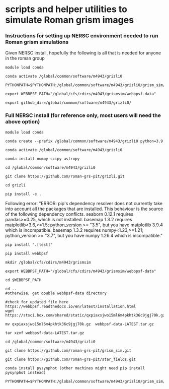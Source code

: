 # scripts and helper utilities to simulate Roman grism images

### Instructions for setting up NERSC environment needed to run Roman grism simulations
Given NERSC install, hopefully the following is all that is needed for anyone in the roman group 

```
module load conda

conda activate /global/common/software/m4943/grizli0

PYTHONPATH=$PYTHONPATH:/global/common/software/m4943/grizli0/grism_sim/py

export WEBBPSF_PATH="/global/cfs/cdirs/m4943/grismsim/webbpsf-data"

export github_dir=/global/common/software/m4943/grizli0/
```

### Full NERSC install (for reference only, most users will need the above option)

```
module load conda

conda create --prefix /global/common/software/m4943/grizli0 python=3.9

conda activate /global/common/software/m4943/grizli0

conda install numpy scipy astropy

cd /global/common/software/m4943/grizli0

git clone https://github.com/roman-grs-pit/grizli.git

cd grizli

pip install -e .
```

Following error:
"ERROR: pip's dependency resolver does not currently take into account all the packages that are installed. This behaviour is the source of the following dependency conflicts.
seaborn 0.12.1 requires pandas>=0.25, which is not installed.
basemap 1.3.2 requires matplotlib<3.6,>=1.5; python_version >= "3.5", but you have matplotlib 3.9.4 which is incompatible.
basemap 1.3.2 requires numpy<1.23,>=1.21; python_version >= "3.7", but you have numpy 1.26.4 which is incompatible."

```
pip install ".[test]"

pip install webbpsf

mkdir /global/cfs/cdirs/m4943/grismsim

export WEBBPSF_PATH="/global/cfs/cdirs/m4943/grismsim/webbpsf-data"

cd $WEBBPSF_PATH

cd .. 
#otherwise, get double webbpsf-data directory

#check for updated file here https://webbpsf.readthedocs.io/en/latest/installation.html
wget https://stsci.box.com/shared/static/qxpiaxsjwo15ml6m4pkhtk36c9jgj70k.gz 

mv qxpiaxsjwo15ml6m4pkhtk36c9jgj70k.gz  webbpsf-data-LATEST.tar.gz

tar xzvf webbpsf-data-LATEST.tar.gz

cd /global/common/software/m4943/grizli0

git clone https://github.com/roman-grs-pit/grism_sim.git

git clone https://github.com/roman-grs-pit/star_fields.git

conda install pysynphot (other machines might need pip install pysynphot instead)

PYTHONPATH=$PYTHONPATH:/global/common/software/m4943/grizli0/grism_sim/py
```
